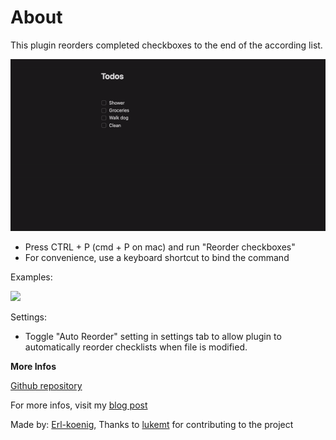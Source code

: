 # About

This plugin reorders completed checkboxes to the end of the according list.

![A demo of the plugin working](demo.gif)

-   Press CTRL + P (cmd + P on mac) and run "Reorder checkboxes"
-   For convenience, use a keyboard shortcut to bind the command

Examples:

![](https://i.imgur.com/fEyG45b.png)

Settings: 

- Toggle "Auto Reorder" setting in settings tab to allow plugin to automatically reorder checklists when file is modified.

**More Infos**

[Github repository](https://github.com/Erl-koenig/obsidian-checkboxReorder)

For more infos, visit my [blog post](https://erlkoenig-blog.vercel.app/obsidian-checkbox-reorder)

Made by:
[Erl-koenig](https://github.com/Erl-koenig),
Thanks to [lukemt](https://github.com/lukemt) for contributing to the project
